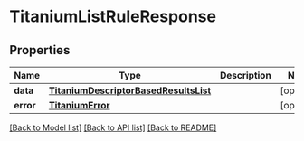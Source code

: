 # TitaniumListRuleResponse


## Properties
Name | Type | Description | Notes
------------ | ------------- | ------------- | -------------
**data** | [**TitaniumDescriptorBasedResultsList**](TitaniumDescriptorBasedResultsList.md) |  | [optional] 
**error** | [**TitaniumError**](TitaniumError.md) |  | [optional] 

[[Back to Model list]](../README.md#documentation-for-models) [[Back to API list]](../README.md#documentation-for-api-endpoints) [[Back to README]](../README.md)


